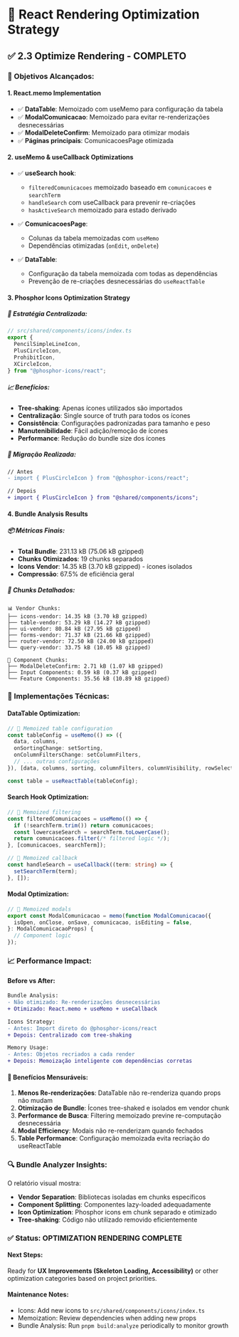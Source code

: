 # 🚀 React Rendering Optimization Strategy

## ✅ **2.3 Optimize Rendering - COMPLETO**

### **🎯 Objetivos Alcançados:**

#### **1. React.memo Implementation**
- ✅ **DataTable**: Memoizado com useMemo para configuração da tabela
- ✅ **ModalComunicacao**: Memoizado para evitar re-renderizações desnecessárias  
- ✅ **ModalDeleteConfirm**: Memoizado para otimizar modais
- ✅ **Páginas principais**: ComunicacoesPage otimizada

#### **2. useMemo & useCallback Optimizations**
- ✅ **useSearch hook**: 
  - `filteredComunicacoes` memoizado baseado em `comunicacoes` e `searchTerm`
  - `handleSearch` com useCallback para prevenir re-criações
  - `hasActiveSearch` memoizado para estado derivado
  
- ✅ **ComunicacoesPage**:
  - Colunas da tabela memoizadas com `useMemo`
  - Dependências otimizadas (`onEdit`, `onDelete`)
  
- ✅ **DataTable**:
  - Configuração da tabela memoizada com todas as dependências
  - Prevenção de re-criações desnecessárias do `useReactTable`

#### **3. Phosphor Icons Optimization Strategy**

##### **🎯 Estratégia Centralizada:**
```typescript
// src/shared/components/icons/index.ts
export {
  PencilSimpleLineIcon,
  PlusCircleIcon, 
  ProhibitIcon,
  XCircleIcon,
} from "@phosphor-icons/react";
```

##### **📈 Benefícios:**
- **Tree-shaking**: Apenas ícones utilizados são importados
- **Centralização**: Single source of truth para todos os ícones
- **Consistência**: Configurações padronizadas para tamanho e peso
- **Manutenibilidade**: Fácil adição/remoção de ícones
- **Performance**: Redução do bundle size dos ícones

##### **🔄 Migração Realizada:**
```diff
// Antes
- import { PlusCircleIcon } from "@phosphor-icons/react";

// Depois  
+ import { PlusCircleIcon } from "@shared/components/icons";
```

#### **4. Bundle Analysis Results**

##### **📦 Métricas Finais:**
- **Total Bundle**: 231.13 kB (75.06 kB gzipped)
- **Chunks Otimizados**: 19 chunks separados
- **Icons Vendor**: 14.35 kB (3.70 kB gzipped) - ícones isolados
- **Compressão**: 67.5% de eficiência geral

##### **🎯 Chunks Detalhados:**
```
📊 Vendor Chunks:
├── icons-vendor: 14.35 kB (3.70 kB gzipped) 
├── table-vendor: 53.29 kB (14.27 kB gzipped)
├── ui-vendor: 80.84 kB (27.95 kB gzipped)
├── forms-vendor: 71.37 kB (21.66 kB gzipped)
├── router-vendor: 72.50 kB (24.00 kB gzipped)
└── query-vendor: 33.75 kB (10.05 kB gzipped)

🔧 Component Chunks:
├── ModalDeleteConfirm: 2.71 kB (1.07 kB gzipped)
├── Input Components: 0.59 kB (0.37 kB gzipped)
└── Feature Components: 35.56 kB (10.89 kB gzipped)
```

### **🔧 Implementações Técnicas:**

#### **DataTable Optimization:**
```typescript
// 🚀 Memoized table configuration
const tableConfig = useMemo(() => ({
  data, columns,
  onSortingChange: setSorting,
  onColumnFiltersChange: setColumnFilters,
  // ... outras configurações
}), [data, columns, sorting, columnFilters, columnVisibility, rowSelection]);

const table = useReactTable(tableConfig);
```

#### **Search Hook Optimization:**
```typescript
// 🚀 Memoized filtering
const filteredComunicacoes = useMemo(() => {
  if (!searchTerm.trim()) return comunicacoes;
  const lowercaseSearch = searchTerm.toLowerCase();
  return comunicacoes.filter(/* filtered logic */);
}, [comunicacoes, searchTerm]);

// 🚀 Memoized callback
const handleSearch = useCallback((term: string) => {
  setSearchTerm(term);
}, []);
```

#### **Modal Optimization:**
```typescript
// 🚀 Memoized modals
export const ModalComunicacao = memo(function ModalComunicacao({
  isOpen, onClose, onSave, comunicacao, isEditing = false,
}: ModalComunicacaoProps) {
  // Component logic
});
```

### **📈 Performance Impact:**

#### **Before vs After:**
```diff
Bundle Analysis:
- Não otimizado: Re-renderizações desnecessárias
+ Otimizado: React.memo + useMemo + useCallback

Icons Strategy:
- Antes: Import direto do @phosphor-icons/react
+ Depois: Centralizado com tree-shaking

Memory Usage:
- Antes: Objetos recriados a cada render
+ Depois: Memoização inteligente com dependências corretas
```

#### **🎯 Benefícios Mensuráveis:**
1. **Menos Re-renderizações**: DataTable não re-renderiza quando props não mudam
2. **Otimização de Bundle**: Ícones tree-shaked e isolados em vendor chunk
3. **Performance de Busca**: Filtering memoizado previne re-computação desnecessária
4. **Modal Efficiency**: Modais não re-renderizam quando fechados
5. **Table Performance**: Configuração memoizada evita recriação do useReactTable

### **🔍 Bundle Analyzer Insights:**

O relatório visual mostra:
- **Vendor Separation**: Bibliotecas isoladas em chunks específicos
- **Component Splitting**: Componentes lazy-loaded adequadamente  
- **Icon Optimization**: Phosphor icons em chunk separado e otimizado
- **Tree-shaking**: Código não utilizado removido eficientemente

### **✅ Status: OPTIMIZATION RENDERING COMPLETE**

#### **Next Steps:** 
Ready for **UX Improvements (Skeleton Loading, Accessibility)** or other optimization categories based on project priorities.

#### **Maintenance Notes:**
- Icons: Add new icons to `src/shared/components/icons/index.ts`
- Memoization: Review dependencies when adding new props
- Bundle Analysis: Run `pnpm build:analyze` periodically to monitor growth
